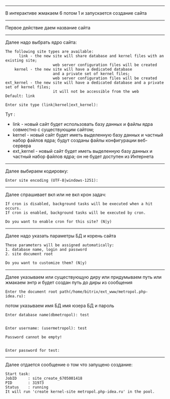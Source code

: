 
---

В интерактиве жмакаем 6 потом 1 и запускается создание сайта

---

Первое действие даем название сайта

---

Далее надо выбрать ядро сайта:
```
The following site types are available:
      link - the new site will share database and kernel files with an existing site;
                     web server configuration files will be created
    kernel - the new site will have a dedicated database
                     and a private set of kernel files;
                     web server configuration files will be created
ext_kernel - the new site will have a dedicated database and a private set of kernel files;
                     it will not be accessible from the web
Default: link

Enter site type (link|kernel|ext_kernel): 
```
Тут :
- link - новый сайт будет использовать базу данных и файлы ядра совместно с существующим сайтом;
- kernel - новый сайт будет иметь выделенную базу данных и частный набор файлов ядра; будут созданы файлы конфигурации веб-сервера
- ext_kernel - новый сайт будет иметь выделенную базу данных и частный набор файлов ядра; он не будет доступен из Интернета

---

Далее выбираем кодировку:
```
Enter site encoding (UTF-8|windows-1251):
```

---

Далее спрашивает вкл или не вкл крон задач:
```
If cron is disabled, background tasks will be executed when a hit occurs.
If cron is enabled, background tasks will be executed by cron.

Do you want to enable cron for this site? (N|y)
```

---

Далее надо указать параметры БД и корень сайта
```
These parameters will be assigned automatically:
1. database name, login and password
2. site document root

Do you want to customize them? (N|y)
```

---

Далее указываем или существующую диру или придумываем путь или жмакаем энтр и будет создан путь до диры из сообщения
```
Enter the document root path(/home/bitrix/ext_www/metropol.php-idea.ru):
```

потом указываем имя БД имя юзера БД и пароль
```
Enter database name(dbmetropol): test


Enter username: (usermetropol): test

Password cannot be empty!


Enter password for test:   
```

---

Далее отдается сообщение о том что запущено создание:
```
Start task:
JobID     : site_create_6705001418
PID       : 31973
Status    : running
It will run 'create kernel-site metropol.php-idea.ru' in the pool.
```

